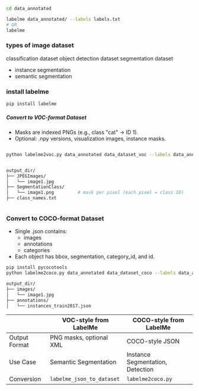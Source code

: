 ```bash
cd data_annotated

labelme data_annotated/ --labels labels.txt
# OR
labelme
```

### types of image dataset

classification dataset
object detection dataset
segmentation dataset

- instance segmentation
- semantic segmentation

### install labelme

```bash
pip install labelme
```

##### Convert to VOC-format Dataset

- Masks are indexed PNGs (e.g., class "cat" → ID 1).
- Optional: .npy versions, visualization images, instance masks.

```bash

python labelme2voc.py data_annotated data_dataset_voc --labels data_annotated/labels.txt


output_dir/
├── JPEGImages/
│   └── image1.jpg
├── SegmentationClass/
│   └── image1.png         # mask per pixel (each pixel = class ID)
├── class_names.txt



```

### Convert to COCO-format Dataset

- Single .json contains:
  - images
  - annotations
  - categories
- Each object has bbox, segmentation, category_id, and id.

```bash
pip install pycocotools
python labelme2coco.py data_annotated data_dataset_coco --labels data_annotated/labels.txt

output_dir/
├── images/
│   └── image1.jpg
├── annotations/
│   └── instances_train2017.json

```

|               | VOC-style from LabelMe    | COCO-style from LabelMe          |
| ------------- | ------------------------- | -------------------------------- |
| Output Format | PNG masks, optional XML   | COCO-style JSON                  |
| Use Case      | Semantic Segmentation     | Instance Segmentation, Detection |
| Conversion    | `labelme_json_to_dataset` | `labelme2coco.py`                |

